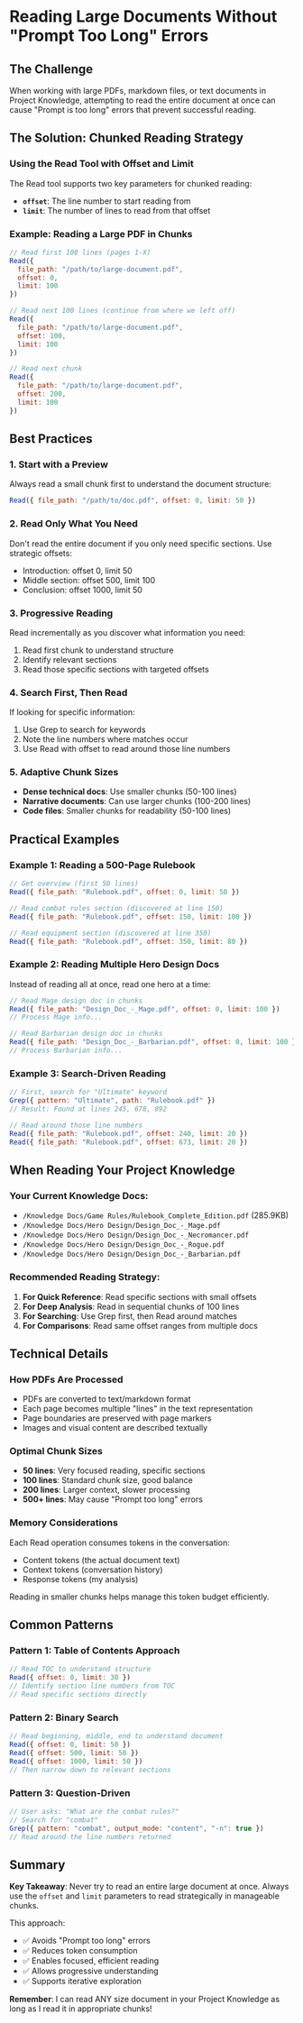 # Reading Large Documents Without "Prompt Too Long" Errors

## The Challenge
When working with large PDFs, markdown files, or text documents in Project Knowledge, attempting to read the entire document at once can cause "Prompt is too long" errors that prevent successful reading.

## The Solution: Chunked Reading Strategy

### Using the Read Tool with Offset and Limit

The Read tool supports two key parameters for chunked reading:
- **`offset`**: The line number to start reading from
- **`limit`**: The number of lines to read from that offset

### Example: Reading a Large PDF in Chunks

```javascript
// Read first 100 lines (pages 1-X)
Read({
  file_path: "/path/to/large-document.pdf",
  offset: 0,
  limit: 100
})

// Read next 100 lines (continue from where we left off)
Read({
  file_path: "/path/to/large-document.pdf",
  offset: 100,
  limit: 100
})

// Read next chunk
Read({
  file_path: "/path/to/large-document.pdf",
  offset: 200,
  limit: 100
})
```

## Best Practices

### 1. **Start with a Preview**
Always read a small chunk first to understand the document structure:
```javascript
Read({ file_path: "/path/to/doc.pdf", offset: 0, limit: 50 })
```

### 2. **Read Only What You Need**
Don't read the entire document if you only need specific sections. Use strategic offsets:
- Introduction: offset 0, limit 50
- Middle section: offset 500, limit 100
- Conclusion: offset 1000, limit 50

### 3. **Progressive Reading**
Read incrementally as you discover what information you need:
1. Read first chunk to understand structure
2. Identify relevant sections
3. Read those specific sections with targeted offsets

### 4. **Search First, Then Read**
If looking for specific information:
1. Use Grep to search for keywords
2. Note the line numbers where matches occur
3. Use Read with offset to read around those line numbers

### 5. **Adaptive Chunk Sizes**
- **Dense technical docs**: Use smaller chunks (50-100 lines)
- **Narrative documents**: Can use larger chunks (100-200 lines)
- **Code files**: Smaller chunks for readability (50-100 lines)

## Practical Examples

### Example 1: Reading a 500-Page Rulebook
```javascript
// Get overview (first 50 lines)
Read({ file_path: "Rulebook.pdf", offset: 0, limit: 50 })

// Read combat rules section (discovered at line 150)
Read({ file_path: "Rulebook.pdf", offset: 150, limit: 100 })

// Read equipment section (discovered at line 350)
Read({ file_path: "Rulebook.pdf", offset: 350, limit: 80 })
```

### Example 2: Reading Multiple Hero Design Docs
Instead of reading all at once, read one hero at a time:
```javascript
// Read Mage design doc in chunks
Read({ file_path: "Design_Doc_-_Mage.pdf", offset: 0, limit: 100 })
// Process Mage info...

// Read Barbarian design doc in chunks
Read({ file_path: "Design_Doc_-_Barbarian.pdf", offset: 0, limit: 100 })
// Process Barbarian info...
```

### Example 3: Search-Driven Reading
```javascript
// First, search for "Ultimate" keyword
Grep({ pattern: "Ultimate", path: "Rulebook.pdf" })
// Result: Found at lines 245, 678, 892

// Read around those line numbers
Read({ file_path: "Rulebook.pdf", offset: 240, limit: 20 })
Read({ file_path: "Rulebook.pdf", offset: 673, limit: 20 })
```

## When Reading Your Project Knowledge

### Your Current Knowledge Docs:
- `/Knowledge Docs/Game Rules/Rulebook_Complete_Edition.pdf` (285.9KB)
- `/Knowledge Docs/Hero Design/Design_Doc_-_Mage.pdf`
- `/Knowledge Docs/Hero Design/Design_Doc_-_Necromancer.pdf`
- `/Knowledge Docs/Hero Design/Design_Doc_-_Rogue.pdf`
- `/Knowledge Docs/Hero Design/Design_Doc_-_Barbarian.pdf`

### Recommended Reading Strategy:

1. **For Quick Reference**: Read specific sections with small offsets
2. **For Deep Analysis**: Read in sequential chunks of 100 lines
3. **For Searching**: Use Grep first, then Read around matches
4. **For Comparisons**: Read same offset ranges from multiple docs

## Technical Details

### How PDFs Are Processed
- PDFs are converted to text/markdown format
- Each page becomes multiple "lines" in the text representation
- Page boundaries are preserved with page markers
- Images and visual content are described textually

### Optimal Chunk Sizes
- **50 lines**: Very focused reading, specific sections
- **100 lines**: Standard chunk size, good balance
- **200 lines**: Larger context, slower processing
- **500+ lines**: May cause "Prompt too long" errors

### Memory Considerations
Each Read operation consumes tokens in the conversation:
- Content tokens (the actual document text)
- Context tokens (conversation history)
- Response tokens (my analysis)

Reading in smaller chunks helps manage this token budget efficiently.

## Common Patterns

### Pattern 1: Table of Contents Approach
```javascript
// Read TOC to understand structure
Read({ offset: 0, limit: 30 })
// Identify section line numbers from TOC
// Read specific sections directly
```

### Pattern 2: Binary Search
```javascript
// Read beginning, middle, end to understand document
Read({ offset: 0, limit: 50 })
Read({ offset: 500, limit: 50 })
Read({ offset: 1000, limit: 50 })
// Then narrow down to relevant sections
```

### Pattern 3: Question-Driven
```javascript
// User asks: "What are the combat rules?"
// Search for "combat"
Grep({ pattern: "combat", output_mode: "content", "-n": true })
// Read around the line numbers returned
```

## Summary

**Key Takeaway**: Never try to read an entire large document at once. Always use the `offset` and `limit` parameters to read strategically in manageable chunks.

This approach:
- ✅ Avoids "Prompt too long" errors
- ✅ Reduces token consumption
- ✅ Enables focused, efficient reading
- ✅ Allows progressive understanding
- ✅ Supports iterative exploration

**Remember**: I can read ANY size document in your Project Knowledge as long as I read it in appropriate chunks!
